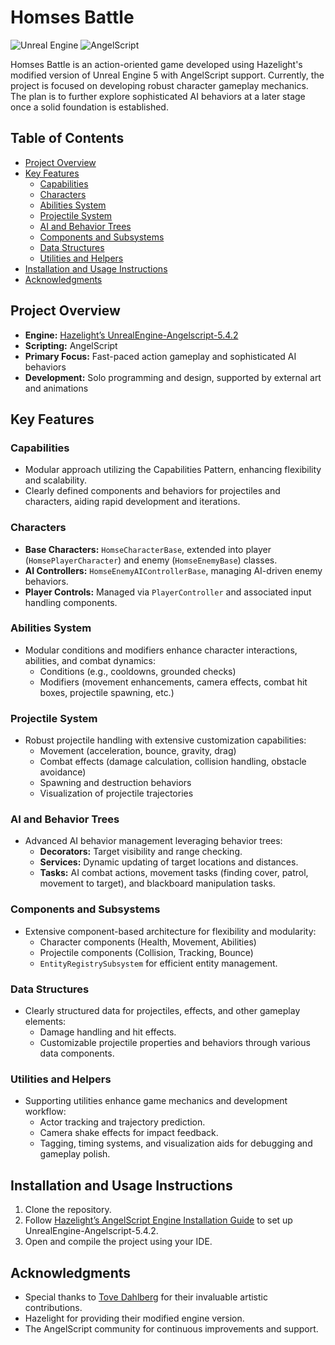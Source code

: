 # Homses Battle

![Unreal Engine](https://img.shields.io/badge/Engine-UnrealEngine--AngelScript--5.4.2-blue)
![AngelScript](https://img.shields.io/badge/Scripting-AngelScript-orange)

Homses Battle is an action-oriented game developed using Hazelight's modified version of Unreal Engine 5 with AngelScript support. Currently, the project is focused on developing robust character gameplay mechanics. The plan is to further explore sophisticated AI behaviors at a later stage once a solid foundation is established.

## Table of Contents
- [Project Overview](#project-overview)
- [Key Features](#key-features)
    - [Capabilities](#capabilities)
    - [Characters](#characters)
    - [Abilities System](#abilities-system)
    - [Projectile System](#projectile-system)
    - [AI and Behavior Trees](#ai-and-behavior-trees)
    - [Components and Subsystems](#components-and-subsystems)
    - [Data Structures](#data-structures)
    - [Utilities and Helpers](#utilities-and-helpers)
- [Installation and Usage Instructions](#installation-and-usage-instructions)
- [Acknowledgments](#acknowledgments)

## Project Overview
- **Engine:** [Hazelight’s UnrealEngine-Angelscript-5.4.2](https://github.com/Hazelight/UnrealEngine-Angelscript/releases/tag/v5.4.2-angelscript)
- **Scripting:** AngelScript
- **Primary Focus:** Fast-paced action gameplay and sophisticated AI behaviors
- **Development:** Solo programming and design, supported by external art and animations

## Key Features

### Capabilities
- Modular approach utilizing the Capabilities Pattern, enhancing flexibility and scalability.
- Clearly defined components and behaviors for projectiles and characters, aiding rapid development and iterations.

### Characters
- **Base Characters:** `HomseCharacterBase`, extended into player (`HomsePlayerCharacter`) and enemy (`HomseEnemyBase`) classes.
- **AI Controllers:** `HomseEnemyAIControllerBase`, managing AI-driven enemy behaviors.
- **Player Controls:** Managed via `PlayerController` and associated input handling components.

### Abilities System
- Modular conditions and modifiers enhance character interactions, abilities, and combat dynamics:
    - Conditions (e.g., cooldowns, grounded checks)
    - Modifiers (movement enhancements, camera effects, combat hit boxes, projectile spawning, etc.)

### Projectile System
- Robust projectile handling with extensive customization capabilities:
    - Movement (acceleration, bounce, gravity, drag)
    - Combat effects (damage calculation, collision handling, obstacle avoidance)
    - Spawning and destruction behaviors
    - Visualization of projectile trajectories

### AI and Behavior Trees
- Advanced AI behavior management leveraging behavior trees:
    - **Decorators:** Target visibility and range checking.
    - **Services:** Dynamic updating of target locations and distances.
    - **Tasks:** AI combat actions, movement tasks (finding cover, patrol, movement to target), and blackboard manipulation tasks.

### Components and Subsystems
- Extensive component-based architecture for flexibility and modularity:
    - Character components (Health, Movement, Abilities)
    - Projectile components (Collision, Tracking, Bounce)
    - `EntityRegistrySubsystem` for efficient entity management.

### Data Structures
- Clearly structured data for projectiles, effects, and other gameplay elements:
    - Damage handling and hit effects.
    - Customizable projectile properties and behaviors through various data components.

### Utilities and Helpers
- Supporting utilities enhance game mechanics and development workflow:
    - Actor tracking and trajectory prediction.
    - Camera shake effects for impact feedback.
    - Tagging, timing systems, and visualization aids for debugging and gameplay polish.

## Installation and Usage Instructions
1. Clone the repository.
2. Follow [Hazelight’s AngelScript Engine Installation Guide](https://angelscript.hazelight.se/getting-started/installation/) to set up UnrealEngine-Angelscript-5.4.2.
3. Open and compile the project using your IDE.

## Acknowledgments
- Special thanks to [Tove Dahlberg](https://toveadahlberg.artstation.com/) for their invaluable artistic contributions.
- Hazelight for providing their modified engine version.
- The AngelScript community for continuous improvements and support.
